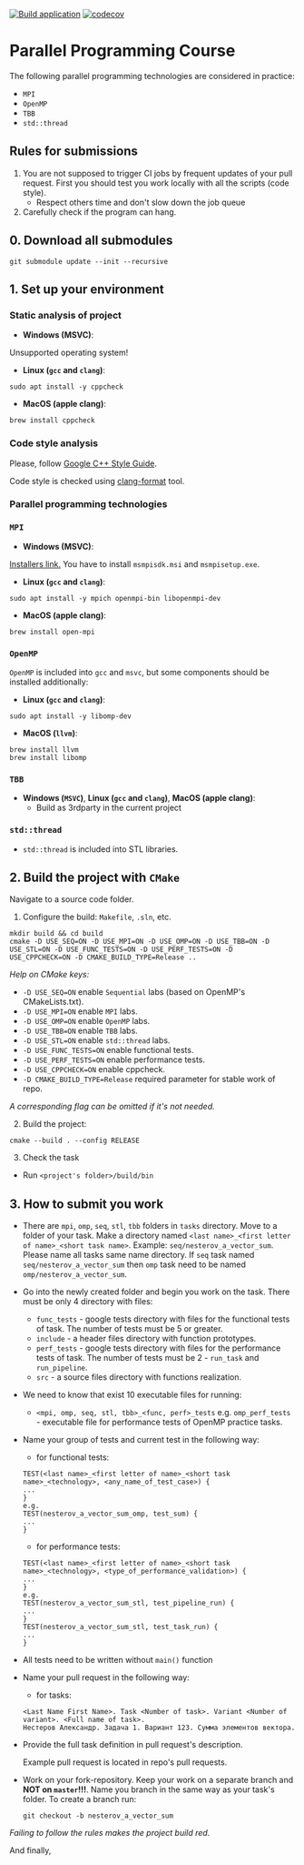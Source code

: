 [![Build application](https://github.com/learning-process/parallel_programming_course/actions/workflows/main.yml/badge.svg)](https://github.com/learning-process/parallel_programming_course/actions/workflows/main.yml)
[![codecov](https://codecov.io/gh/learning-process/parallel_programming_course/graph/badge.svg?token=qCOtqeFyIz)](https://codecov.io/gh/learning-process/parallel_programming_course)

# Parallel Programming Course

The following parallel programming technologies are considered in practice:
  * `MPI`
  * `OpenMP`
  * `TBB`
  * `std::thread`

## Rules for submissions
1. You are not supposed to trigger CI jobs by frequent updates of your pull request. First you should test you work locally with all the scripts (code style).
    * Respect others time and don't slow down the job queue
2. Carefully check if the program can hang.

## 0. Download all submodules
  ```
  git submodule update --init --recursive
  ```
## 1. Set up your environment
### Static analysis of project
  * **Windows (MSVC)**:
  
  Unsupported operating system!
  
  * **Linux (`gcc` and `clang`)**:
  ```
  sudo apt install -y cppcheck
  ```
  * **MacOS (apple clang)**:
  ```
  brew install cppcheck
  ```

### Code style analysis
Please, follow [Google C++ Style Guide](https://google.github.io/styleguide/cppguide.html).

Code style is checked using [clang-format](https://clang.llvm.org/docs/ClangFormat.html) tool.

### Parallel programming technologies
### `MPI`
  * **Windows (MSVC)**:
  
  [Installers link.](https://www.microsoft.com/en-us/download/details.aspx?id=105289) You have to install `msmpisdk.msi` and `msmpisetup.exe`.
  
  * **Linux (`gcc` and `clang`)**:
  ```
  sudo apt install -y mpich openmpi-bin libopenmpi-dev
  ```
  * **MacOS (apple clang)**:
  ```
  brew install open-mpi
  ```

### `OpenMP`
  
  `OpenMP` is included into `gcc` and `msvc`, but some components should be installed additionally:
  
  * **Linux (`gcc` and `clang`)**:
  ```
  sudo apt install -y libomp-dev
  ```
  * **MacOS (`llvm`)**:
  ```
  brew install llvm
  brew install libomp
  ```

### `TBB`
  * **Windows (`MSVC`)**, **Linux (`gcc` and `clang`)**, **MacOS (apple clang)**: 
    * Build as 3rdparty in the current project

### `std::thread`
  * `std::thread` is included into STL libraries.

## 2. Build the project with `CMake`
Navigate to a source code folder.

1. Configure the build: `Makefile`, `.sln`, etc.

  ```
  mkdir build && cd build
  cmake -D USE_SEQ=ON -D USE_MPI=ON -D USE_OMP=ON -D USE_TBB=ON -D USE_STL=ON -D USE_FUNC_TESTS=ON -D USE_PERF_TESTS=ON -D USE_CPPCHECK=ON -D CMAKE_BUILD_TYPE=Release ..
  ```
*Help on CMake keys:*
- `-D USE_SEQ=ON` enable `Sequential` labs (based on OpenMP's CMakeLists.txt).
- `-D USE_MPI=ON` enable `MPI` labs.
- `-D USE_OMP=ON` enable `OpenMP` labs.
- `-D USE_TBB=ON` enable `TBB` labs.
- `-D USE_STL=ON` enable `std::thread` labs.
- `-D USE_FUNC_TESTS=ON` enable functional tests.
- `-D USE_PERF_TESTS=ON` enable performance tests.
- `-D USE_CPPCHECK=ON` enable cppcheck.
- `-D CMAKE_BUILD_TYPE=Release` required parameter for stable work of repo.

*A corresponding flag can be omitted if it's not needed.*

2. Build the project:
  ```
  cmake --build . --config RELEASE
  ```
3. Check the task
  * Run `<project's folder>/build/bin`

## 3. How to submit you work
* There are `mpi`, `omp`, `seq`, `stl`, `tbb` folders in `tasks` directory. Move to a folder of your task. Make a directory named `<last name>_<first letter of name>_<short task name>`. Example: `seq/nesterov_a_vector_sum`. Please name all tasks same name directory. If `seq` task named `seq/nesterov_a_vector_sum` then  `omp` task need to be named `omp/nesterov_a_vector_sum`.
* Go into the newly created folder and begin you work on the task. There must be only 4 directory with files:
  - `func_tests` - google tests directory with files for the functional tests of task. The number of tests must be 5 or greater.
  - `include`    - a header files directory with function prototypes.
  - `perf_tests` - google tests directory with files for the performance tests of task. The number of tests must be 2 - `run_task` and `run_pipeline`.
  - `src` - a source files directory with functions realization.
* We need to know that exist 10 executable files for running:
  - `<mpi, omp, seq, stl, tbb>_<func, perf>_tests` e.g. `omp_perf_tests` - executable file for performance tests of OpenMP practice tasks.
* Name your group of tests and current test in the following way:
  * for functional tests:
  ```
  TEST(<last name>_<first letter of name>_<short task name>_<technology>, <any_name_of_test_case>) {
  ...
  }
  e.g.
  TEST(nesterov_a_vector_sum_omp, test_sum) {
  ...
  }
  ```
  * for performance tests:
  ```
  TEST(<last name>_<first letter of name>_<short task name>_<technology>, <type_of_performance_validation>) {
  ...
  }
  e.g.
  TEST(nesterov_a_vector_sum_stl, test_pipeline_run) {
  ...
  }
  TEST(nesterov_a_vector_sum_stl, test_task_run) {
  ...
  }
  ```
* All tests need to be written without `main()` function
* Name your pull request in the following way:
  * for tasks:
  ```
  <Last Name First Name>. Task <Number of task>. Variant <Number of variant>. <Full name of task>.
  Нестеров Александр. Задача 1. Вариант 123. Сумма элементов вектора.
  ```
 
* Provide the full task definition in pull request's description.

  Example pull request is located in repo's pull requests.

* Work on your fork-repository. Keep your work on a separate branch and **NOT on `master`!!!**. Name you branch in the same way as your task's folder. To create a branch run:
  ```
  git checkout -b nesterov_a_vector_sum
  ```

*Failing to follow the rules makes the project build red.*

And finally, 
